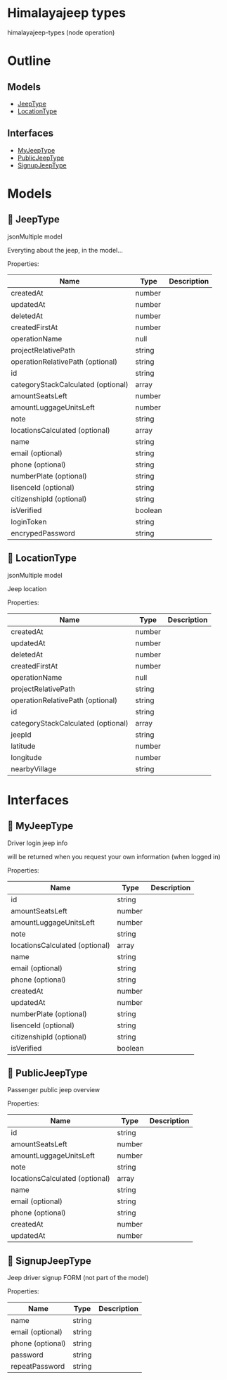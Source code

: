 # Himalayajeep types

himalayajeep-types (node operation)



# Outline

## Models

- [JeepType](#jeeptype)
- [LocationType](#locationtype)

## Interfaces

- [MyJeepType](#myjeeptype)
- [PublicJeepType](#publicjeeptype)
- [SignupJeepType](#signupjeeptype)



# Models

## 🔷 JeepType

jsonMultiple model



Everyting about the jeep, in the model...





Properties: 

 | Name | Type | Description |
|---|---|---|
| createdAt  | number |  |
| updatedAt  | number |  |
| deletedAt  | number |  |
| createdFirstAt  | number |  |
| operationName  | null |  |
| projectRelativePath  | string |  |
| operationRelativePath (optional) | string |  |
| id  | string |  |
| categoryStackCalculated (optional) | array |  |
| amountSeatsLeft  | number |  |
| amountLuggageUnitsLeft  | number |  |
| note  | string |  |
| locationsCalculated (optional) | array |  |
| name  | string |  |
| email (optional) | string |  |
| phone (optional) | string |  |
| numberPlate (optional) | string |  |
| lisenceId (optional) | string |  |
| citizenshipId (optional) | string |  |
| isVerified  | boolean |  |
| loginToken  | string |  |
| encrypedPassword  | string |  |



## 🔷 LocationType

jsonMultiple model



Jeep location





Properties: 

 | Name | Type | Description |
|---|---|---|
| createdAt  | number |  |
| updatedAt  | number |  |
| deletedAt  | number |  |
| createdFirstAt  | number |  |
| operationName  | null |  |
| projectRelativePath  | string |  |
| operationRelativePath (optional) | string |  |
| id  | string |  |
| categoryStackCalculated (optional) | array |  |
| jeepId  | string |  |
| latitude  | number |  |
| longitude  | number |  |
| nearbyVillage  | string |  |


# Interfaces

## 🔷 MyJeepType

Driver login jeep info

will be returned when you request your own information (when logged in)





Properties: 

 | Name | Type | Description |
|---|---|---|
| id  | string |  |
| amountSeatsLeft  | number |  |
| amountLuggageUnitsLeft  | number |  |
| note  | string |  |
| locationsCalculated (optional) | array |  |
| name  | string |  |
| email (optional) | string |  |
| phone (optional) | string |  |
| createdAt  | number |  |
| updatedAt  | number |  |
| numberPlate (optional) | string |  |
| lisenceId (optional) | string |  |
| citizenshipId (optional) | string |  |
| isVerified  | boolean |  |



## 🔷 PublicJeepType

Passenger public jeep overview





Properties: 

 | Name | Type | Description |
|---|---|---|
| id  | string |  |
| amountSeatsLeft  | number |  |
| amountLuggageUnitsLeft  | number |  |
| note  | string |  |
| locationsCalculated (optional) | array |  |
| name  | string |  |
| email (optional) | string |  |
| phone (optional) | string |  |
| createdAt  | number |  |
| updatedAt  | number |  |



## 🔷 SignupJeepType

Jeep driver signup FORM (not part of the model)





Properties: 

 | Name | Type | Description |
|---|---|---|
| name  | string |  |
| email (optional) | string |  |
| phone (optional) | string |  |
| password  | string |  |
| repeatPassword  | string |  |


